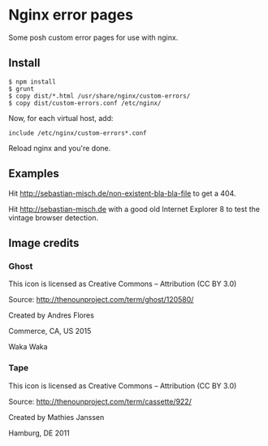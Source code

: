 # Nginx error pages

Some posh custom error pages for use with nginx.

## Install
```
$ npm install
$ grunt
$ copy dist/*.html /usr/share/nginx/custom-errors/
$ copy dist/custom-errors.conf /etc/nginx/
```
Now, for each virtual host, add:
```
include /etc/nginx/custom-errors*.conf
```
Reload nginx and you're done.

## Examples
Hit http://sebastian-misch.de/non-existent-bla-bla-file to get a 404.

Hit http://sebastian-misch.de with a good old Internet Explorer 8 to
test the vintage browser detection.

## Image credits

### Ghost

This icon is licensed as Creative Commons – Attribution (CC BY 3.0)

Source: http://thenounproject.com/term/ghost/120580/

Created by Andres Flores

Commerce, CA, US 2015

Waka Waka

### Tape

This icon is licensed as Creative Commons – Attribution (CC BY 3.0)

Source: http://thenounproject.com/term/cassette/922/

Created by Mathies Janssen

Hamburg, DE 2011
